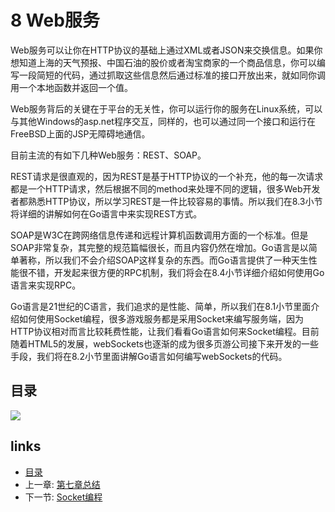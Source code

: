 # 8 Web服务

Web服务可以让你在HTTP协议的基础上通过XML或者JSON来交换信息。如果你想知道上海的天气预报、中国石油的股价或者淘宝商家的一个商品信息，你可以编写一段简短的代码，通过抓取这些信息然后通过标准的接口开放出来，就如同你调用一个本地函数并返回一个值。

Web服务背后的关键在于平台的无关性，你可以运行你的服务在Linux系统，可以与其他Windows的asp.net程序交互，同样的，也可以通过同一个接口和运行在FreeBSD上面的JSP无障碍地通信。

目前主流的有如下几种Web服务：REST、SOAP。

REST请求是很直观的，因为REST是基于HTTP协议的一个补充，他的每一次请求都是一个HTTP请求，然后根据不同的method来处理不同的逻辑，很多Web开发者都熟悉HTTP协议，所以学习REST是一件比较容易的事情。所以我们在8.3小节将详细的讲解如何在Go语言中来实现REST方式。

SOAP是W3C在跨网络信息传递和远程计算机函数调用方面的一个标准。但是SOAP非常复杂，其完整的规范篇幅很长，而且内容仍然在增加。Go语言是以简单著称，所以我们不会介绍SOAP这样复杂的东西。而Go语言提供了一种天生性能很不错，开发起来很方便的RPC机制，我们将会在8.4小节详细介绍如何使用Go语言来实现RPC。

Go语言是21世纪的C语言，我们追求的是性能、简单，所以我们在8.1小节里面介绍如何使用Socket编程，很多游戏服务都是采用Socket来编写服务端，因为HTTP协议相对而言比较耗费性能，让我们看看Go语言如何来Socket编程。目前随着HTML5的发展，webSockets也逐渐的成为很多页游公司接下来开发的一些手段，我们将在8.2小节里面讲解Go语言如何编写webSockets的代码。

## 目录

![](https://github.com/7th-heaven/build-web-application-with-golang/tree/606abd586a7270d0e48762cf0454ba0fac330698/zh/images/navi8.png?raw=true)

## links

* [目录](https://github.com/7th-heaven/build-web-application-with-golang/tree/606abd586a7270d0e48762cf0454ba0fac330698/zh/preface.md%3E)
* 上一章: [第七章总结](https://github.com/7th-heaven/build-web-application-with-golang/tree/606abd586a7270d0e48762cf0454ba0fac330698/zh/07.7.md%3E)
* 下一节: [Socket编程](https://github.com/7th-heaven/build-web-application-with-golang/tree/606abd586a7270d0e48762cf0454ba0fac330698/zh/08.1.md%3E)

